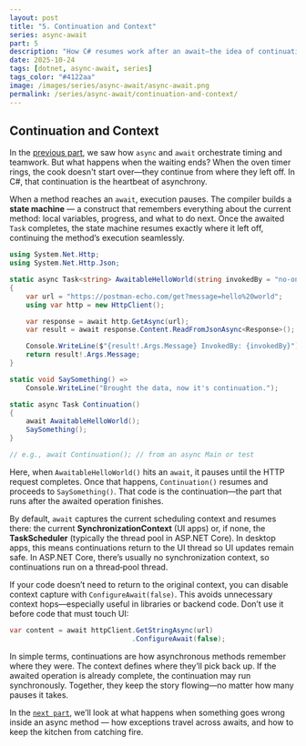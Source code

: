 ```yaml
---
layout: post
title: "5. Continuation and Context"
series: async-await
part: 5
description: "How C# resumes work after an await—the idea of continuation, context, and why it matters for UI and server code."
date: 2025-10-24
tags: [dotnet, async-await, series]
tags_color: "#4122aa"
image: /images/series/async-await/async-await.png
permalink: /series/async-await/continuation-and-context/
---
```

## Continuation and Context

In the [previous part](/series/async-await/timing-vs-teamwork/), we saw how `async` and `await` orchestrate timing and teamwork. But what happens when the waiting ends? When the oven timer rings, the cook doesn't start over—they continue from where they left off. In C#, that continuation is the heartbeat of asynchrony.

When a method reaches an `await`, execution pauses. The compiler builds a **state machine** — a construct that remembers everything about the current method: local variables, progress, and what to do next. Once the awaited `Task` completes, the state machine resumes exactly where it left off, continuing the method’s execution seamlessly.

```csharp
using System.Net.Http;
using System.Net.Http.Json;

static async Task<string> AwaitableHelloWorld(string invokedBy = "no-one")
{
    var url = "https://postman-echo.com/get?message=hello%20world";
    using var http = new HttpClient();

    var response = await http.GetAsync(url);
    var result = await response.Content.ReadFromJsonAsync<Response>();

    Console.WriteLine($"{result!.Args.Message} InvokedBy: {invokedBy}");
    return result!.Args.Message;
}

static void SaySomething() =>
    Console.WriteLine("Brought the data, now it's continuation.");

static async Task Continuation()
{
    await AwaitableHelloWorld();
    SaySomething();
}

// e.g., await Continuation(); // from an async Main or test
```

Here, when `AwaitableHelloWorld()` hits an `await`, it pauses until the HTTP request completes. Once that happens, `Continuation()` resumes and proceeds to `SaySomething()`. That code is the continuation—the part that runs after the awaited operation finishes.

By default, `await` captures the current scheduling context and resumes there: the current **SynchronizationContext** (UI apps) or, if none, the **TaskScheduler** (typically the thread pool in ASP.NET Core). In desktop apps, this means continuations return to the UI thread so UI updates remain safe. In ASP.NET Core, there’s usually no synchronization context, so continuations run on a thread‑pool thread.

If your code doesn’t need to return to the original context, you can disable context capture with `ConfigureAwait(false)`. This avoids unnecessary context hops—especially useful in libraries or backend code. Don’t use it before code that must touch UI:

```csharp
var content = await httpClient.GetStringAsync(url)
                              .ConfigureAwait(false);
```

In simple terms, continuations are how asynchronous methods remember where they were. The context defines where they’ll pick back up. If the awaited operation is already complete, the continuation may run synchronously. Together, they keep the story flowing—no matter how many pauses it takes.

In the [`next part`](/series/async-await/when-something-burns/), we’ll look at what happens when something goes wrong inside an async method — how exceptions travel across awaits, and how to keep the kitchen from catching fire.
